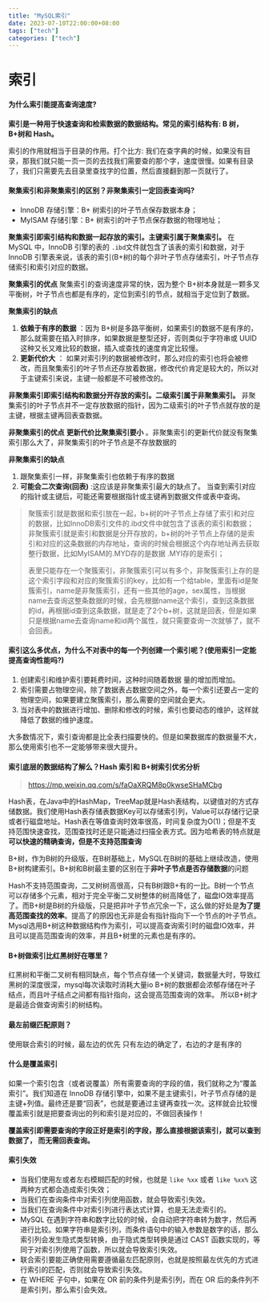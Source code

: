 ```yaml
---
title: "MySQL索引"
date: 2023-07-10T22:00:00+08:00
tags: ["tech"]
categories: ["tech"]
---
```


# 索引

#### **为什么索引能提高查询速度?**

**索引是一种用于快速查询和检索数据的数据结构。常见的索引结构有: B 树， B+树和 Hash。**

索引的作用就相当于目录的作用。打个比方: 我们在查字典的时候，如果没有目录，那我们就只能一页一页的去找我们需要查的那个字，速度很慢。如果有目录了，我们只需要先去目录里查找字的位置，然后直接翻到那一页就行了。

####  聚集索引和非聚集索引的区别？非聚集索引一定回表查询吗?
-   InnoDB 存储引擎：B+ 树索引的叶子节点保存数据本身；
-   MyISAM 存储引擎：B+ 树索引的叶子节点保存数据的物理地址；

**聚集索引即索引结构和数据一起存放的索引。主键索引属于聚集索引。**
在 MySQL 中，InnoDB 引擎的表的 `.ibd`文件就包含了该表的索引和数据，对于 InnoDB 引擎表来说，该表的索引(B+树)的每个非叶子节点存储索引，叶子节点存储索引和索引对应的数据。

**聚集索引的优点**
聚集索引的查询速度非常的快，因为整个 B+树本身就是一颗多叉平衡树，叶子节点也都是有序的，定位到索引的节点，就相当于定位到了数据。

**聚集索引的缺点**
1.  **依赖于有序的数据** ：因为 B+树是多路平衡树，如果索引的数据不是有序的，那么就需要在插入时排序，如果数据是整型还好，否则类似于字符串或 UUID 这种又长又难比较的数据，插入或查找的速度肯定比较慢。
2.  **更新代价大** ： 如果对索引列的数据被修改时，那么对应的索引也将会被修改，而且聚集索引的叶子节点还存放着数据，修改代价肯定是较大的，所以对于主键索引来说，主键一般都是不可被修改的。

**非聚集索引即索引结构和数据分开存放的索引。二级索引属于非聚集索引。**
非聚集索引的叶子节点并不一定存放数据的指针，因为二级索引的叶子节点就存放的是主键，根据主键再回表查数据。

**非聚集索引的优点**
**更新代价比聚集索引要小** 。非聚集索引的更新代价就没有聚集索引那么大了，非聚集索引的叶子节点是不存放数据的

**非聚集索引的缺点**
1.  跟聚集索引一样，非聚集索引也依赖于有序的数据
2.  **可能会二次查询(回表)** :这应该是非聚集索引最大的缺点了。 当查到索引对应的指针或主键后，可能还需要根据指针或主键再到数据文件或表中查询。

> 聚簇索引就是数据和索引放在一起，b+树的叶子节点上存储了索引和对应的数据，比如InnoDB索引文件的.ibd文件中就包含了该表的索引和数据；
> 非聚簇索引就是索引和数据是分开存放的，b+树的叶子节点上存储的是索引和对应的这条数据的内存地址，查询的时候会根据这个内存地址再去获取整行数据，比如MyISAM的.MYD存的是数据 .MYI存的是索引；
>
> 表里只能存在一个聚簇索引，非聚簇索引可以有多个，非聚簇索引上存的是这个索引字段和对应的聚簇索引的key，比如有一个给table，里面有id是聚簇索引，name是非聚簇索引，还有一些其他的age，sex属性，当根据name去查询这整条数据的时候，会先根据name这个索引，查到这条数据的id，再根据id查到这条数据，就是走了2个b+树，这就是回表，但是如果只是根据name去查询name和id两个属性，就只需要查询一次就够了，就不会回表。

####  索引这么多优点，为什么不对表中的每一个列创建一个索引呢？(使用索引一定能提高查询性能吗?)
1. 创建索引和维护索引要耗费时间，这种时间随着数据 量的增加而增加。
2. 索引需要占物理空间，除了数据表占数据空间之外，每一个索引还要占一定的物理空间，如果要建立聚簇索引，那么需要的空间就会更大。
3. 当对表中的数据进行增加、删除和修改的时候，索引也要动态的维护，这样就降低了数据的维护速度。

大多数情况下，索引查询都是比全表扫描要快的。但是如果数据库的数据量不大，那么使用索引也不一定能够带来很大提升。

#### **索引底层的数据结构了解么？Hash 索引和 B+树索引优劣分析**
> https://mp.weixin.qq.com/s/faOaXRQM8p0kwseSHaMCbg

Hash表，在Java中的HashMap，TreeMap就是Hash表结构，以键值对的方式存储数据。我们使用Hash表存储表数据Key可以存储索引列，Value可以存储行记录或者行磁盘地址。Hash表在等值查询时效率很高，时间复杂度为O(1)；但是不支持范围快速查找，范围查找时还是只能通过扫描全表方式。因为哈希表的特点就是**可以快速的精确查询，但是不支持范围查询**

B+树，作为B树的升级版，在B树基础上，MySQL在B树的基础上继续改造，使用B+树构建索引。B+树和B树最主要的区别在于**非叶子节点是否存储数据**的问题

Hash不支持范围查询，二叉树树高很高，只有B树跟B+有的一比。B树一个节点可以存储多个元素，相对于完全平衡二叉树整体的树高降低了，磁盘IO效率提高了。而B+树是B树的升级版，只是把非叶子节点冗余一下，这么做的好处是**为了提高范围查找的效率**。提高了的原因也无非是会有指针指向下一个节点的叶子节点。Mysql选用B+树这种数据结构作为索引，可以提高查询索引时的磁盘IO效率，并且可以提高范围查询的效率，并且B+树里的元素也是有序的。


#### B+树做索引比红黑树好在哪里？

红黑树和平衡二叉树有相同缺点，每个节点存储一个关键词，数据量大时，导致红黑树的深度很深，mysql每次读取时消耗大量io
B+树的数据都会浓郁存储在叶子结点，而且叶子结点之间都有指针指向，这会提高范围查询的效率。  所以B+树才是最适合做查询索引的树结构。

#### **最左前缀匹配原则？**

使用联合索引的时候，最左边的优先
只有左边的确定了，右边的才是有序的

#### 什么是覆盖索引
如果一个索引包含（或者说覆盖）所有需要查询的字段的值，我们就称之为“覆盖索引”。我们知道在 InnoDB 存储引擎中，如果不是主键索引，叶子节点存储的是主键+列值。最终还是要“回表”，也就是要通过主键再查找一次。这样就会比较慢覆盖索引就是把要查询出的列和索引是对应的，不做回表操作！

**覆盖索引即需要查询的字段正好是索引的字段，那么直接根据该索引，就可以查到数据了， 而无需回表查询。**

#### 索引失效
-   当我们使用左或者左右模糊匹配的时候，也就是 `like %xx` 或者 `like %xx%` 这两种方式都会造成索引失效；   
-   当我们在查询条件中对索引列使用函数，就会导致索引失效。    
-   当我们在查询条件中对索引列进行表达式计算，也是无法走索引的。    
-   MySQL 在遇到字符串和数字比较的时候，会自动把字符串转为数字，然后再进行比较。如果字符串是索引列，而条件语句中的输入参数是数字的话，那么索引列会发生隐式类型转换，由于隐式类型转换是通过 CAST 函数实现的，等同于对索引列使用了函数，所以就会导致索引失效。    
-   联合索引要能正确使用需要遵循最左匹配原则，也就是按照最左优先的方式进行索引的匹配，否则就会导致索引失效。    
-   在 WHERE 子句中，如果在 OR 前的条件列是索引列，而在 OR 后的条件列不是索引列，那么索引会失效。
